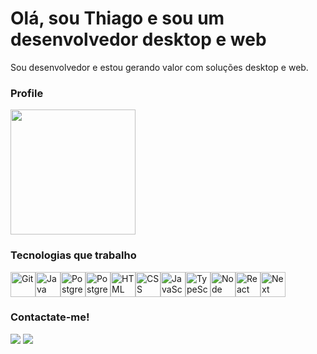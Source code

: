 # Olá, sou Thiago e sou um desenvolvedor desktop e web
Sou desenvolvedor e estou gerando valor com soluções desktop e web.
  
### Profile
  <img src="https://github-readme-stats.vercel.app/api?username=xThiagoSant&show_icons=true&theme=buefy&include_all_commits=true&count_private=true" height=200em />
  
### Tecnologias que trabalho

<img alt="Git" src="https://cdn.jsdelivr.net/gh/devicons/devicon/icons/git/git-original.svg" width=40 height=40 /><img alt="Java" src="https://cdn-icons-png.flaticon.com/512/226/226777.png" width=40 height=40 /><img alt="PostgreSQL" src="https://cdn-icons-png.flaticon.com/512/919/919836.png" width=40 height=40 /><img alt="PostgreSQL" src="https://cdn.jsdelivr.net/gh/devicons/devicon/icons/postgresql/postgresql-original.svg" width=40 height=40 /><img alt="HTML" src="https://cdn.jsdelivr.net/gh/devicons/devicon/icons/html5/html5-original.svg" width=40 height=40 /><img alt="CSS" src="https://cdn.jsdelivr.net/gh/devicons/devicon/icons/css3/css3-original.svg" width=40 height=40 /><img alt="JavaScript" src="https://cdn.jsdelivr.net/gh/devicons/devicon/icons/javascript/javascript-original.svg" width=40 height=40 /><img alt="TypeScript" src="https://cdn.jsdelivr.net/gh/devicons/devicon/icons/typescript/typescript-original.svg" width=40 height=40 /><img alt="Node" src="https://cdn-icons-png.flaticon.com/512/919/919825.png" width=40 height=40 /><img alt="React" src="https://cdn.jsdelivr.net/gh/devicons/devicon/icons/react/react-original.svg" width=40 height=40 /><img alt="Next" src="https://cdn.jsdelivr.net/gh/devicons/devicon/icons/nextjs/nextjs-original.svg" width=40 height=40 />

### Contactate-me!
  <a href="mailto:tss.webapps@gmail.com"><img src="https://img.shields.io/badge/Gmail-D14836?style=for-the-badge&logo=gmail&logoColor=white" target="_blank"></a> <a href="https://www.linkedin.com/in/thiago-sant-anna-da-silva-800a9a33" target="_blank"><img src="https://img.shields.io/badge/-LinkedIn-%230077B5?style=for-the-badge&logo=linkedin&logoColor=white" target="_blank"></a>
